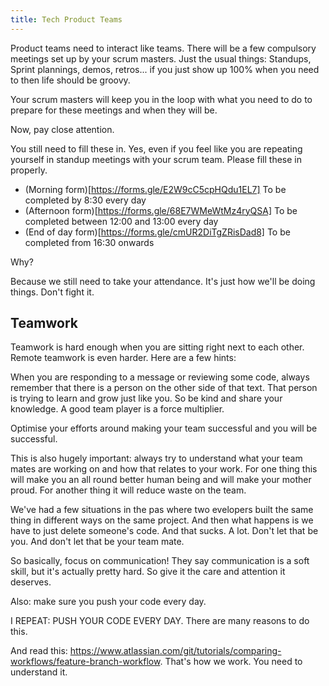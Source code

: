 ```yaml
---
title: Tech Product Teams
---
```


Product teams need to interact like teams. There will be a few compulsory meetings set up by your scrum masters. Just the usual things: Standups, Sprint plannings, demos, retros... if you just show up 100% when you need to then life should be groovy.

Your scrum masters will keep you in the loop with what you need to do to prepare for these meetings and when they will be.

Now, pay close attention.

You still need to fill these in. Yes, even if you feel like you are repeating yourself in standup meetings with your scrum team. Please fill these in properly.

- (Morning form)[https://forms.gle/E2W9cC5cpHQdu1EL7] To be completed by 8:30 every day
- (Afternoon form)[https://forms.gle/68E7WMeWtMz4ryQSA] To be completed between 12:00 and 13:00 every day
- (End of day form)[https://forms.gle/cmUR2DiTgZRisDad8] To be completed from 16:30 onwards

Why?

Because we still need to take your attendance. It's just how we'll be doing things. Don't fight it.

## Teamwork

Teamwork is hard enough when you are sitting right next to each other. Remote teamwork is even harder. Here are a few hints:

When you are responding to a message or reviewing some code, always remember that there is a person on the other side of that text. That person is trying to learn and grow just like you. So be kind and share your knowledge. A good team player is a force multiplier.

Optimise your efforts around making your team successful and you will be successful.

This is also hugely important: always try to understand what your team mates are working on and how that relates to your work. For one thing this will make you an all round better human being and will make your mother proud. For another thing it will reduce waste on the team.

We've had a few situations in the pas where two evelopers built the same thing in different ways on the same project. And then what happens is we have to just delete someone's code. And that sucks. A lot. Don't let that be you. And don't let that be your team mate.

So basically, focus on communication! They say communication is a soft skill, but it's actually pretty hard. So give it the care and attention it deserves.

Also: make sure you push your code every day.

I REPEAT: PUSH YOUR CODE EVERY DAY. There are many reasons to do this.

And read this: https://www.atlassian.com/git/tutorials/comparing-workflows/feature-branch-workflow. That's how we work. You need to understand it.
